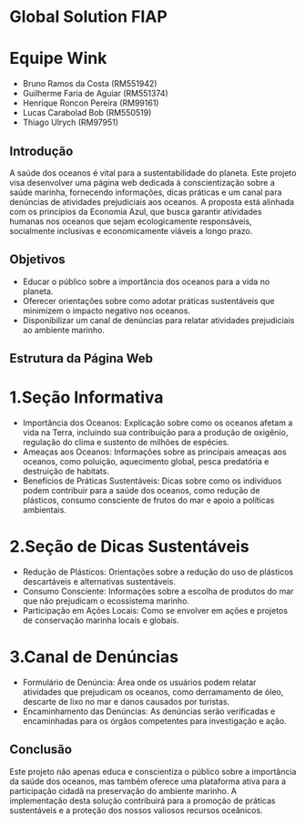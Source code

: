 # Global Solution FIAP

# Equipe Wink

- Bruno Ramos da Costa (RM551942)
- Guilherme Faria de Aguiar (RM551374)
- Henrique Roncon Pereira (RM99161)
- Lucas Carabolad Bob (RM550519)
- Thiago Ulrych (RM97951)

## Introdução
  A saúde dos oceanos é vital para a sustentabilidade do planeta. Este projeto visa desenvolver uma página web dedicada à conscientização sobre a saúde marinha, fornecendo informações, dicas práticas e um canal para denúncias de atividades prejudiciais aos oceanos. A proposta está alinhada com os princípios da Economia Azul, que busca garantir atividades humanas nos oceanos que sejam ecologicamente responsáveis, socialmente inclusivas e economicamente viáveis a longo prazo.

## Objetivos
- Educar o público sobre a importância dos oceanos para a vida no planeta.
- Oferecer orientações sobre como adotar práticas sustentáveis que minimizem o impacto negativo nos oceanos.
- Disponibilizar um canal de denúncias para relatar atividades prejudiciais ao ambiente marinho.


## Estrutura da Página Web
# 1.Seção Informativa

- Importância dos Oceanos: Explicação sobre como os oceanos afetam a vida na Terra, incluindo sua contribuição para a produção de oxigênio, regulação do clima e sustento de milhões de espécies.
- Ameaças aos Oceanos: Informações sobre as principais ameaças aos oceanos, como poluição, aquecimento global, pesca predatória e destruição de habitats.
- Benefícios de Práticas Sustentáveis: Dicas sobre como os indivíduos podem contribuir para a saúde dos oceanos, como redução de plásticos, consumo consciente de frutos do mar e apoio a políticas ambientais.


# 2.Seção de Dicas Sustentáveis
- Redução de Plásticos: Orientações sobre a redução do uso de plásticos descartáveis e alternativas sustentáveis.
- Consumo Consciente: Informações sobre a escolha de produtos do mar que não prejudicam o ecossistema marinho.
- Participação em Ações Locais: Como se envolver em ações e projetos de conservação marinha locais e globais.


# 3.Canal de Denúncias
- Formulário de Denúncia: Área onde os usuários podem relatar atividades que prejudicam os oceanos, como derramamento de óleo, descarte de lixo no mar e danos causados por turistas.
- Encaminhamento das Denúncias: As denúncias serão verificadas e encaminhadas para os órgãos competentes para investigação e ação.

## Conclusão

Este projeto não apenas educa e conscientiza o público sobre a importância da saúde dos oceanos, mas também oferece uma plataforma ativa para a participação cidadã na preservação do ambiente marinho. A implementação desta solução contribuirá para a promoção de práticas sustentáveis e a proteção dos nossos valiosos recursos oceânicos.
